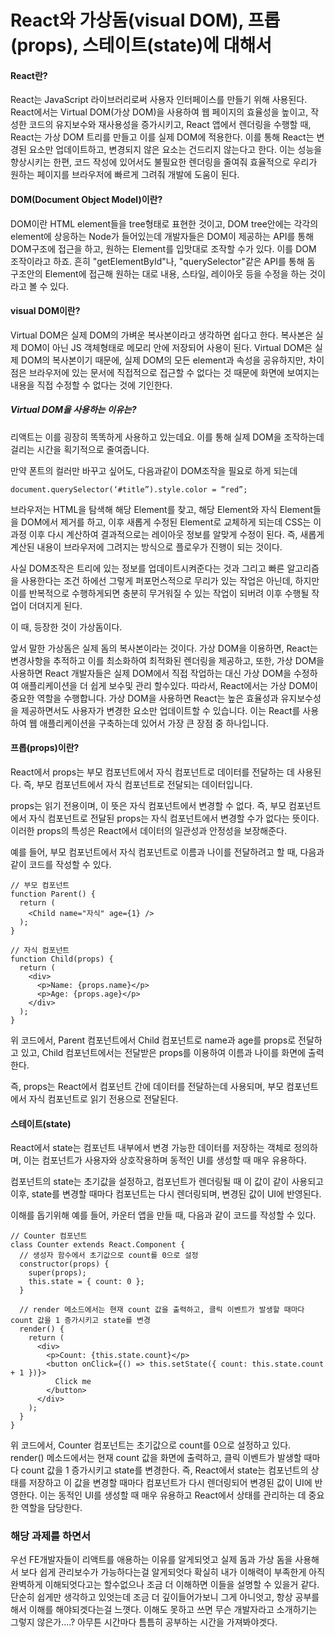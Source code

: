 # React와 가상돔(visual DOM), 프롭(props), 스테이트(state)에 대해서

#### React란?
React는 JavaScript 라이브러리로써 사용자 인터페이스를 만들기 위해 사용된다.
React에서는 Virtual DOM(가상 DOM)을 사용하여 웹 페이지의 효율성을 높이고,
작성한 코드의 유지보수와 재사용성을 증가시키고, React 앱에서 렌더링을 수행할 때, React는 가상 DOM 트리를 만들고 이를 실제 DOM에 적용한다.
이를 통해 React는 변경된 요소만 업데이트하고, 변경되지 않은 요소는 건드리지 않는다고 한다.
이는 성능을 향상시키는 한편, 코드 작성에 있어서도 불필요한 렌더링을 줄여줘 효율적으로 우리가 원하는 페이지를 브라우저에 빠르게 그려줘 개발에 도움이 된다.


#### DOM(Document Object Model)이란?
DOM이란 HTML element들을 tree형태로 표현한 것이고, DOM tree안에는 각각의 element에 상응하는 Node가 들어있는데 개발자들은 DOM이 제공하는 API를 통해 DOM구조에 접근을 하고, 원하는 Element를 입맛대로 조작할 수가 있다.
이를 DOM 조작이라고 하죠. 흔히 "getElementById"나, "querySelector"같은 API를 통해 돔 구조안의 Element에 접근해 원하는 대로 내용, 스타일, 레이아웃 등을 수정을 하는 것이라고 볼 수 있다.

#### visual DOM이란?
Virtual DOM은 실제 DOM의 가벼운 복사본이라고 생각하면 쉽다고 한다.
복사본은 실제 DOM이 아닌 JS 객체형태로 메모리 안에 저장되어 사용이 된다.
Virtual DOM은 실제 DOM의 복사본이기 때문에, 실제 DOM의 모든 element과 속성을 공유하지만,
차이점은 브라우저에 있는 문서에 직접적으로 접근할 수 없다는 것 때문에 화면에 보여지는 내용을 직접 수정할 수 없다는 것에 기인한다.

##### Virtual DOM을 사용하는 이유는?
리액트는 이를 굉장히 똑똑하게 사용하고 있는데요. 이를 통해 실제 DOM을 조작하는데 걸리는 시간을 획기적으로 줄여줍니다.

만약 폰트의 컬러만 바꾸고 싶어도, 다음과같이 DOM조작을 필요로 하게 되는데
```
document.querySelector(‘#title”).style.color = “red”;
```
브라우저는 HTML을 탐색해 해당 Element를 찾고, 해당 Element와 자식 Element들을 DOM에서 제거를 하고,
이후 새롭게 수정된 Element로 교체하게 되는데 CSS는 이 과정 이후 다시 계산하여 결과적으로는 레이아웃 정보를 알맞게 수정이 된다.
즉, 새롭게 계산된 내용이 브라우저에 그려지는 방식으로 플로우가 진행이 되는 것이다.

사실 DOM조작은 트리에 있는 정보를 업데이트시켜준다는 것과 그리고 빠른 알고리즘을 사용한다는 조건 하에선 그렇게 퍼포먼스적으로 무리가 있는 작업은 아닌데,
하지만 이를 반복적으로 수행하게되면 충분히 무거워질 수 있는 작업이 되버려 이후 수행될 작업이 더뎌지게 된다.

이 때, 등장한 것이 가상돔이다.

앞서 말한 가상돔은 실제 돔의 복사본이라는 것이다.
가상 DOM을 이용하면, React는 변경사항을 추적하고 이를 최소화하여 최적화된 렌더링을 제공하고,
또한, 가상 DOM을 사용하면 React 개발자들은 실제 DOM에서 직접 작업하는 대신 가상 DOM을 수정하여 애플리케이션을 더 쉽게 보수및 관리 할수있다.
따라서, React에서는 가상 DOM이 중요한 역할을 수행합니다.
가상 DOM을 사용하면 React는 높은 효율성과 유지보수성을 제공하면서도 사용자가 변경한 요소만 업데이트할 수 있습니다.
이는 React를 사용하여 웹 애플리케이션을 구축하는데 있어서 가장 큰 장점 중 하나입니다.

#### 프롭(props)이란?
React에서 props는 부모 컴포넌트에서 자식 컴포넌트로 데이터를 전달하는 데 사용된다.
즉, 부모 컴포넌트에서 자식 컴포넌트로 전달되는 데이터입니다.

props는 읽기 전용이며, 이 뜻은 자식 컴포넌트에서 변경할 수 없다.
즉, 부모 컴포넌트에서 자식 컴포넌트로 전달된 props는 자식 컴포넌트에서 변경할 수가 없다는 뜻이다.
이러한 props의 특성은 React에서 데이터의 일관성과 안정성을 보장해준다.

예를 들어, 부모 컴포넌트에서 자식 컴포넌트로 이름과 나이를 전달하려고 할 때, 다음과 같이 코드를 작성할 수 있다.
```
// 부모 컴포넌트
function Parent() {
  return (
    <Child name="자식" age={1} />
  );
}

// 자식 컴포넌트
function Child(props) {
  return (
    <div>
      <p>Name: {props.name}</p>
      <p>Age: {props.age}</p>
    </div>
  );
}
```
위 코드에서, Parent 컴포넌트에서 Child 컴포넌트로 name과 age를 props로 전달하고 있고, Child 컴포넌트에서는 전달받은 props를 이용하여 이름과 나이를 화면에 출력한다.

즉, props는 React에서 컴포넌트 간에 데이터를 전달하는데 사용되며, 부모 컴포넌트에서 자식 컴포넌트로 읽기 전용으로 전달된다.

#### 스테이트(state)
React에서 state는 컴포넌트 내부에서 변경 가능한 데이터를 저장하는 객체로 정의하며, 이는 컴포넌트가 사용자와 상호작용하며 동적인 UI를 생성할 때 매우 유용하다.

컴포넌트의 state는 초기값을 설정하고, 컴포넌트가 렌더링될 때 이 값이 같이 사용되고 이후, state를 변경할 때마다 컴포넌트는 다시 렌더링되며, 변경된 값이 UI에 반영된다.

이해를 돕기위해 예를 들어, 카운터 앱을 만들 때, 다음과 같이 코드를 작성할 수 있다.
```
// Counter 컴포넌트
class Counter extends React.Component {
  // 생성자 함수에서 초기값으로 count를 0으로 설정
  constructor(props) {
    super(props);
    this.state = { count: 0 };
  }

  // render 메소드에서는 현재 count 값을 출력하고, 클릭 이벤트가 발생할 때마다 count 값을 1 증가시키고 state를 변경
  render() {
    return (
      <div>
        <p>Count: {this.state.count}</p>
        <button onClick={() => this.setState({ count: this.state.count + 1 })}>
          Click me
        </button>
      </div>
    );
  }
}
```
위 코드에서, Counter 컴포넌트는 초기값으로 count를 0으로 설정하고 있다.
render() 메소드에서는 현재 count 값을 화면에 출력하고, 클릭 이벤트가 발생할 때마다 count 값을 1 증가시키고 state를 변경한다.
즉, React에서 state는 컴포넌트의 상태를 저장하고 이 값을 변경할 때마다 컴포넌트가 다시 렌더링되어 변경된 값이 UI에 반영한다.
이는 동적인 UI를 생성할 때 매우 유용하고 React에서 상태를 관리하는 데 중요한 역할을 담당한다.

### 해당 과제를 하면서

우선 FE개발자들이 리액트를 애용하는 이유를 알게되엇고 실제 돔과 가상 돔을 사용해서 보다 쉽게 관리보수가 가능하다는걸 알게되엇다
확실히 내가 이해력이 부족한게 아직 완벽하게 이해되엇다고는 할수없으나 조금 더 이해하면 이들을 설명할 수 있을거 같다.
단순히 쉽게만 생각하고 있엇는데 조금 더 깊이들어가보니 그게 아니엇고, 항상 공부를해서 이해를 해야되겟다는걸 느꼇다.
이해도 못하고 쓰면 무슨 개발자라고 소개하기는 그렇지 않은가....?
아무튼 시간마다 틈틈히 공부하는 시간을 가져봐야겟다.
